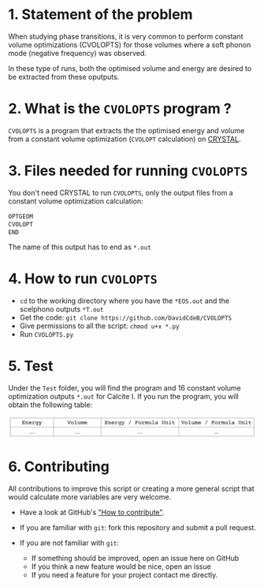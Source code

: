  # 1. Statement of the problem
 
 When studying phase transitions, it is very common to perform constant volume optimizations (CVOLOPTS) for those volumes where a soft phonon mode (negative frequency) was observed.
 
 In these type of runs, both the optimised volume and energy are desired to be extracted from these oputputs. 
 
 # 2. What is the `CVOLOPTS` program ? 
 
 `CVOLOPTS` is a program that extracts the the optimised energy and volume from a constant volume optimization (``CVOLOPT`` calculation) on [CRYSTAL](http://www.crystal.unito.it/index.php). 
 
 
 # 3. Files needed for running `CVOLOPTS`
 
 You don't need CRYSTAL to run `CVOLOPTS`, only the output files from a constant volume optimization calculation:
 
 ```
 OPTGEOM
 CVOLOPT
 END 
 ```
 The name of this output has to end as `*.out`
 
 # 4. How to run `CVOLOPTS`

* `cd` to the working directory where you have the `*EOS.out` and the scelphono outputs `*T.out`
* Get the code: `git clone https://github.com/DavidCdeB/CVOLOPTS`
* Give permissions to all the script: `chmod u+x *.py`
* Run `CVOLOPTS.py`


 # 5. Test

Under the `Test` folder, you will find the program and 16 constant volume optimization outputs `*.out` for Calcite I.
If you run the program, you will obtain the following table:

![Data flow](https://github.com/DavidCdeB/CVOLOPTS/blob/master/Images_for_README_md/data.png)

 
# 6. Contributing

All contributions to improve this script or creating a more general script that would calculate more variables are very welcome.

* Have a look at GitHub's ["How to contribute"](https://guides.github.com/activities/contributing-to-open-source/#contributing).
* If you are familiar with `git`: fork this repository and submit a pull request.
* If you are not familiar with `git`: 

    * If something should be improved, open an issue here on GitHub
    * If you think a new feature would be nice, open an issue
    * If you need a feature for your project contact me directly.
